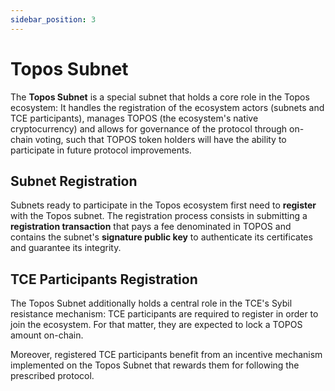 ```yaml
---
sidebar_position: 3
---
```


# Topos Subnet

The **Topos Subnet** is a special subnet that holds a core role in the Topos ecosystem: It handles the registration of the ecosystem actors (subnets and TCE participants), manages TOPOS (the ecosystem's native cryptocurrency) and allows for governance of the protocol through on-chain voting, such that TOPOS token holders will have the ability to participate in future protocol improvements.

## Subnet Registration

Subnets ready to participate in the Topos ecosystem first need to **register** with the Topos subnet. The registration process consists in submitting a **registration transaction** that pays a fee denominated in TOPOS and contains the subnet's **signature public key** to authenticate its certificates and guarantee its integrity.

## TCE Participants Registration

The Topos Subnet additionally holds a central role in the TCE's Sybil resistance mechanism: TCE participants are required to register in order to join the ecosystem. For that matter, they are expected to lock a TOPOS amount on-chain.

Moreover, registered TCE participants benefit from an incentive mechanism implemented on the Topos Subnet that rewards them for following the prescribed protocol.

